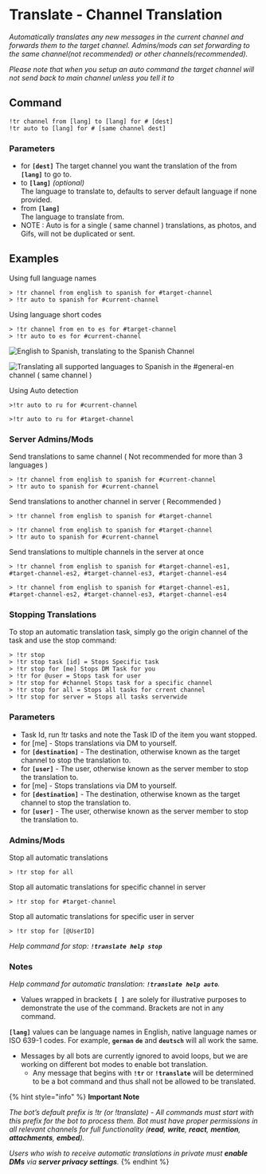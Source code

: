 # Translate - Channel Translation

_Automatically translates any new messages in the current channel and forwards them to the target channel. Admins/mods can set forwarding to the same channel(not recommended) or other channels(recommended)._

_Please note that when you setup an auto command the target channel will not send back to main channel unless you tell it to_

## Command <a href="#command" id="command"></a>

```
!tr channel from [lang] to [lang] for # [dest]
!tr auto to [lang] for # [same channel dest]
```

### Parameters

* for **`[dest]`** The target channel you want the translation of the from **`[lang]`** to go to.
* to **`[lang]`** _(optional)_\
  &#x20;The language to translate to, defaults to server default language if none provided.
* from **`[lang]`**\
  &#x20;The language to translate from.
* NOTE : Auto is for a single ( same channel ) translations, as photos, and Gifs, will not be duplicated or sent.



## Examples <a href="#examples" id="examples"></a>

Using full language names

```
> !tr channel from english to spanish for #target-channel
> !tr auto to spanish for #current-channel
```

Using language short codes

```
> !tr channel from en to es for #target-channel
> !tr auto to es for #current-channel
```

![English to Spanish, translating to the Spanish Channel](../.gitbook/assets/IMG\_20211222\_230640.jpg)

![Translating all supported languages to Spanish in the #general-en channel ( same channel )](../.gitbook/assets/IMG\_20211222\_230849.jpg)

Using Auto detection

```
>!tr auto to ru for #current-channel
```

```
>!tr auto to ru for #target-channel
```

### Server Admins/Mods <a href="#server-adminsmods" id="server-adminsmods"></a>

Send translations to same channel ( Not recommended for more than 3 languages )

```
> !tr channel from english to spanish for #current-channel
> !tr auto to spanish for #current-channel
```

Send translations to another channel in server ( Recommended )

```
> !tr channel from english to spanish for #target-channel
```

```
> !tr channel from english to spanish for #target-channel
> !tr auto to spanish for #current-channel
```

Send translations to multiple channels in the server at once

```
> !tr channel from english to spanish for #target-channel-es1, #target-channel-es2, #target-channel-es3, #target-channel-es4
```

```
> !tr channel from english to spanish for #target-channel-es1, #target-channel-es2, #target-channel-es3, #target-channel-es4
```

### Stopping Translations <a href="#stopping-translations" id="stopping-translations"></a>

To stop an automatic translation task, simply go the origin channel of the task and use the stop command:

```
> !tr stop
> !tr stop task [id] = Stops Specific task
> !tr stop for [me] Stops DM Task for you
> !tr for @user = Stops task for user
> !tr stop for #channel Stops task for a specific channel
> !tr stop for all = Stops all tasks for crrent channel
> !tr stop for server = Stops all tasks serverwide
```



### Parameters

* Task Id, run !tr tasks and note the Task ID of the item you want stopped.
* for \[me] - Stops translations via DM to yourself.
* for **`[destination]`** - The destination, otherwise known as the target channel to stop the translation to.
* for **`[user]`** - The user, otherwise known as the server member to stop the translation to.
* for \[me] - Stops translations via DM to yourself.
* for **`[destination]`** - The destination, otherwise known as the target channel to stop the translation to.
* for **`[user]`** - The user, otherwise known as the server member to stop the translation to.

### Admins/Mods <a href="#adminsmods" id="adminsmods"></a>

Stop all automatic translations

```
> !tr stop for all
```

Stop all automatic translations for specific channel in server

```
> !tr stop for #target-channel
```

Stop all automatic translations for specific user in server

```
> !tr stop for [@UserID]
```

_Help command for stop: **`!translate help stop`**_

### Notes <a href="#notes" id="notes"></a>

_Help command for automatic translation: **`!translate help auto`**._

* Values wrapped in brackets **`[ ]`** are solely for illustrative purposes to demonstrate the use of the command. Brackets are not in any command.

**`[lang]`** values can be language names in English, native language names or ISO 639-1 codes. For example, **`german`** **`de`** and **`deutsch`** will all work the same.

* Messages by all bots are currently ignored to avoid loops, but we are working on different bot modes to enable bot translation.
  * Any message that begins with **`!tr`** or **`!translate`** will be determined to be a bot command and thus shall not be allowed to be translated.

{% hint style="info" %}
**Important Note**

_The bot’s default prefix is !tr (or !translate) - All commands must start with this prefix for the bot to process them. Bot must have proper permissions in all relevant channels for full functionality (**read**, **write**, **react**, **mention**, **attachments**, **embed**)._

_Users who wish to receive automatic translations in private must **enable DMs** via **server privacy settings**._
{% endhint %}
